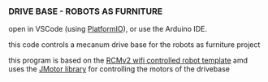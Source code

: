 ### DRIVE BASE - ROBOTS AS FURNITURE

open in VSCode (using [PlatformIO](https://platformio.org/platformio-ide)), or use the Arduino IDE.

this code controls a mecanum drive base for the robots as furniture project

this program is based on the [RCMv2 wifi controlled robot template](https://github.com/rcmgames/rcmv2) amd uses the [JMotor library](https://github.com/joshua-8/JMotor) for controlling the motors of the drivebase

